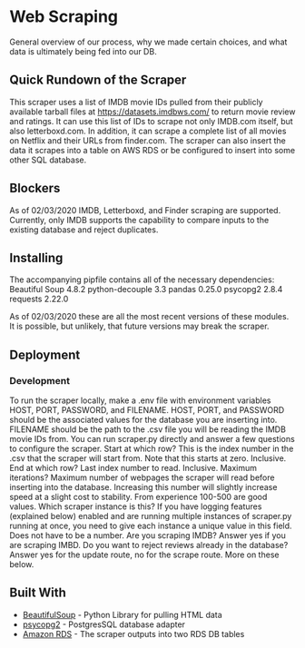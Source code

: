 # Web Scraping

General overview of our process, why we made certain choices, and what data is ultimately being fed into our DB.


## Quick Rundown of the Scraper
This scraper uses a list of IMDB movie IDs pulled from their publicly available tarball files at https://datasets.imdbws.com/ to return movie review and ratings. It can use this list of IDs to scrape not only IMDB.com itself, but also letterboxd.com. In addition, it can scrape a complete list of all movies on Netflix and their URLs from finder.com. The scraper can also insert the data it scrapes into a table on AWS RDS or be configured to insert into some other SQL database.

## Blockers
As of 02/03/2020 IMDB, Letterboxd, and Finder scraping are supported. Currently, only IMDB supports the capability to compare inputs to the existing database and reject duplicates.

## Installing
The accompanying pipfile contains all of the necessary dependencies:
Beautiful Soup 4.8.2
python-decouple 3.3
pandas 0.25.0
psycopg2 2.8.4
requests 2.22.0

As of 02/03/2020 these are all the most recent versions of these modules. It is possible, but unlikely, that future versions may break the scraper.

## Deployment

### Development
To run the scraper locally, make a .env file with environment variables HOST, PORT, PASSWORD, and FILENAME. HOST, PORT, and PASSWORD should be the associated values for the database you are inserting into. FILENAME should be the path to the .csv file you will be reading the IMDB movie IDs from. You can run scraper.py directly and answer a few questions to configure the scraper.
Start at which row? This is the index number in the .csv that the scraper will start from. Note that this starts at zero. Inclusive.
End at which row? Last index number to read. Inclusive.
Maximum iterations? Maximum number of webpages the scraper will read before inserting into the database. Increasing this number will slightly increase speed at a slight cost to stability. From experience 100-500 are good values.
Which scraper instance is this? If you have logging features (explained below) enabled and are running multiple instances of scraper.py running at once, you need to give each instance a unique value in this field. Does not have to be a number.
Are you scraping IMDB? Answer yes if you are scraping IMBD.
Do you want to reject reviews already in the database? Answer yes for the update route, no for the scrape route. More on these below.



## Built With

* [BeautifulSoup](https://www.crummy.com/software/BeautifulSoup/bs4/doc/) - Python Library for pulling HTML data
* [psycopg2](https://pypi.org/project/psycopg2/) - PostgresSQL database adapter
* [Amazon RDS](https://aws.amazon.com/rds/?nc2=h_ql_prod_fs_rds) - The scraper outputs into two RDS DB tables
